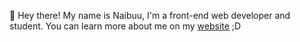 👋 Hey there! My name is Naibuu, I'm a front-end web developer and student. You can learn more about me on my [website](https://hs50.cc) ;D 
